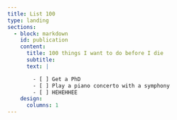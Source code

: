 ```yaml
---
title: List 100
type: landing
sections:
  - block: markdown
    id: publication
    content:
      title: 100 things I want to do before I die
      subtitle: 
      text: |

        - [ ] Get a PhD
        - [ ] Play a piano concerto with a symphony
        - [ ] HEHEHHEE
    design:
      columns: 1
---
```

